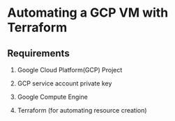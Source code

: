 # Automating a GCP VM with Terraform
## Requirements

1. Google Cloud Platform(GCP) Project

2. GCP service account private key

3. Google Compute Engine

4. Terraform (for automating resource creation)
